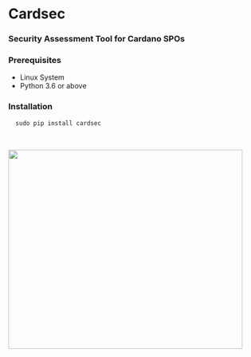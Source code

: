 <h1>Cardsec</h1>
<h3>Security Assessment Tool for Cardano SPOs</h3>
<p>
  <h3> Prerequisites </h3>
  <ul>
    <li> Linux System
    <li> Python 3.6 or above
  </ul>
</p>
<p>
  <h3> Installation </h3>

```python
  sudo pip install cardsec
```
</p>
<br>
<p align="left"><img src="/img/cardsec.gif?raw=true" width="470" height="400"/></p>
<br>
